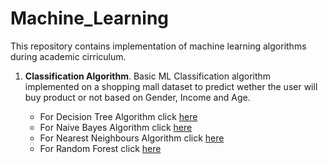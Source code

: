 # Machine_Learning

This repository contains implementation of machine learning algorithms during academic cirriculum.

1. **Classification Algorithm**.
Basic ML Classification algorithm implemented on a shopping mall dataset to predict wether the user will buy product or not based on Gender, Income and Age.


   - For Decision Tree Algorithm click [here](https://github.com/Noopuragr/Machine_Learning/blob/master/Classification/Decision_Tree.ipynb)
   - For Naive Bayes Algorithm click [here](https://github.com/Noopuragr/Machine_Learning/blob/master/Classification/Naive_Bayes.ipynb)
   - For Nearest Neighbours Algorithm click [here](https://github.com/Noopuragr/Machine_Learning/blob/master/Classification/KNN.ipynb)
   - For Random Forest click [here](https://github.com/Noopuragr/Machine_Learning/blob/master/Classification/Random%20Forest.ipynb)
  
